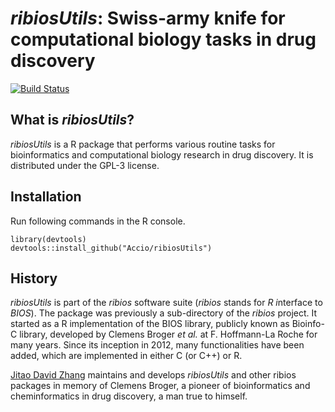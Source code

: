*ribiosUtils*: Swiss-army knife for computational biology tasks in drug discovery
===

[![Build Status](https://travis-ci.org/Accio/ribiosUtils.svg?branch=master)](https://travis-ci.org/Accio/ribiosUtils)

## What is *ribiosUtils*?

*ribiosUtils* is a R package that performs various routine tasks for bioinformatics and computational biology research in drug discovery. It is distributed under the GPL-3 license.

## Installation

Run following commands in the R console.

```{R}
library(devtools)
devtools::install_github("Accio/ribiosUtils")
```

## History

*ribiosUtils* is part of the *ribios* software suite (*ribios* stands for *R* *i*nterface to *BIOS*). The package was previously a sub-directory of the *ribios* project. It started as a R implementation of the BIOS library, publicly known as Bioinfo-C library, developed by Clemens Broger *et al.* at F. Hoffmann-La Roche for many years. Since its inception in 2012, many functionalities have been added, which are implemented in either C (or C++) or R. 

[Jitao David Zhang](mailto:jitao_david.zhang@roche.com) maintains and develops *ribiosUtils* and other ribios packages in memory of Clemens Broger, a pioneer of bioinformatics and cheminformatics in drug discovery, a man true to himself.
